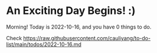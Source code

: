 # An Exciting Day Begins! :)

Morning! Today is 2022-10-16, and you have 0 things to do.

Check https://raw.githubusercontent.com/cauliyang/to-do-list/main/todos/2022-10-16.md